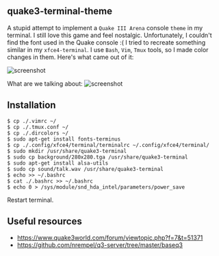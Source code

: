 ## quake3-terminal-theme
A stupid attempt to implement a ```Quake III Arena``` console ```theme``` in my terminal. I still
love this game and feel nostalgic. Unfortunately, I couldn't find the font used in the Quake
console :( I tried to recreate something similar in my ```xfce4-terminal```. I use ```Bash```,
```Vim```, ```Tmux``` tools, so I made color changes in them. Here's what came out of it:

![screenshot](./images/q3-xfce4-terminal.png)

What are we talking about:
![screenshot](./images/q3-console.jpg)

## Installation
```
$ cp ./.vimrc ~/
$ cp ./.tmux.conf ~/
$ cp ./.dircolors ~/
$ sudo apt-get install fonts-terminus
$ cp ./.config/xfce4/terminal/terminalrc ~/.config/xfce4/terminal/
$ sudo mkdir /usr/share/quake3-terminal
$ sudo cp background/280x280.tga /usr/share/quake3-terminal
$ sudo apt-get install alsa-utils
$ sudo cp sound/talk.wav /usr/share/quake3-terminal
$ echo >> ~/.bashrc
$ cat ./.bashrc >> ~/.bashrc
$ echo 0 > /sys/module/snd_hda_intel/parameters/power_save
```
Restart terminal.

## Useful resources
* https://www.quake3world.com/forum/viewtopic.php?f=7&t=51371
* https://github.com/nrempel/q3-server/tree/master/baseq3
